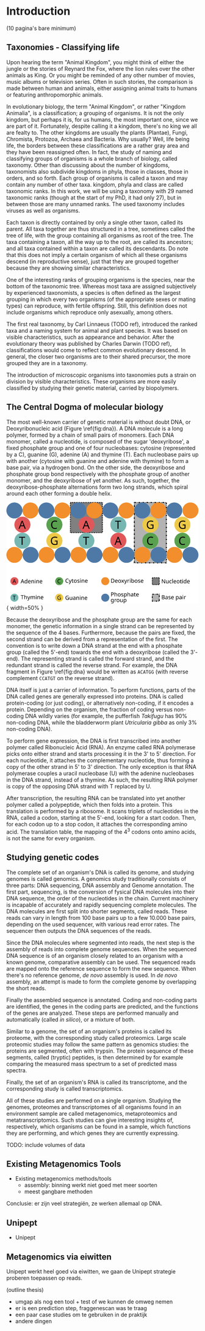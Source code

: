 # Introduction

(10 pagina's bare minimum)

## Taxonomies - Classifying life

Upon hearing the term "Animal Kingdom", you might think of either the
jungle or the stories of Reynard the Fox, where the lion rules over the
other animals as King. Or you might be reminded of any other number of
movies, music albums or television series. Often in such stories, the
comparison is made between human and animals, either assigning animal
traits to humans or featuring anthropomorphic animals.

In evolutionary biology, the term "Animal Kingdom", or rather "Kingdom
Animalia", is a classification; a grouping of organisms. It is not the
only kingdom, but perhaps it is, for us humans, the most important
one, since we are part of it. Fortunately, despite calling it a
kingdom, there's no king we all are fealty to. The other kingdoms are
usually the plants (Plantae), Fungi, Chromista, Protozoa, Archaea and
Bacteria. Why usually? Well, life being life, the borders between these
classifications are a rather gray area and they have been reassigned
often. In fact, the study of naming and classifying groups of organisms
is a whole branch of biology, called taxonomy. Other than discussing
about the number of kingdoms, taxonomists also subdivide kingdoms in
phyla, those in classes, those in orders, and so forth. Each group of
organisms is called a taxon and may contain any number of other taxa.
kingdom, phyla and class are called taxonomic ranks. In this work, we
will be using a taxonomy with 29 named taxonomic ranks (though at the
start of my PhD, it had only 27), but in between those are many unnamed
ranks. The used taxonomy includes viruses as well as organisms.

Each taxon is directly contained by only a single other taxon, called
its parent. All taxa together are thus structured in a tree, sometimes
called the tree of life, with the group containing all organisms as
root of the tree. The taxa containing a taxon, all the way up to the
root, are called its ancestors; and all taxa contained within a taxon
are called its descendants. Do note that this does not imply a certain
organism of which all these organisms descend (in reproductive sense),
just that they are grouped together because they are showing similar
characteristics.

<!-- TODO tekening tree of life? -->

One of the interesting ranks of grouping organisms is the species,
near the bottom of the taxonomic tree. Whereas most taxa are assigned
subjectively by experienced taxonomists, a species is often defined as
the largest grouping in which every two organisms (of the appropriate
sexes or mating types) can reproduce, with fertile offspring. Still,
this definition does not include organisms which reproduce only
asexually, among others.

The first real taxonomy, by Carl Linnaeus (TODO ref), introduced the
ranked taxa and a naming system for animal and plant species. It was
based on visible characteristics, such as appearance and behavior. After
the evolutionary theory was published by Charles Darwin (TODO ref),
classifications would come to reflect common evolutionary descend. In
general, the closer two organisms are to their shared precursor, the
more grouped they are in a taxonomy.

The introduction of microscopic organisms into taxonomies puts a strain
on division by visible characteristics. These organisms are more easily
classified by studying their genetic material, carried by biopolymers.

## The Central Dogma of molecular biology

The most well-known carrier of genetic material is without doubt DNA, or
Deoxyribonucleic acid (Figure \ref{fig:dna}). A DNA molecule is a long
polymer, formed by a chain of small pairs of monomers. Each DNA monomer,
called a nucleotide, is composed of the sugar 'deoxyribose', a fixed
phosphate group and one of four nucleobases: cytosine (represented by a
C), guanine (G), adenine (A) and thymine (T). Each nucleobase pairs up
with another (cytosine with guanine and adenine with thymine) to form a
base pair, via a hydrogen bond. On the other side, the deoxyribose and
phosphate group bond respectively with the phosphate group of another
monomer, and the deoxyribose of yet another. As such, together, the
deoxyribose-phosphate alternations form two long strands, which spiral
around each other forming a double helix.

![The structure of DNA, flattened to two dimensions.\label{fig:dna}](dna.svg){ width=50% }

Because the deoxyribose and the phosphate group are the same for each
monomer, the genetic information in a single strand can be represented
by the sequence of the 4 bases. Furthermore, because the pairs are
fixed, the second strand can be derived from a representation of the
first. The convention is to write down a DNA strand at the end with a
phosphate group (called the 5'-end) towards the end with a deoxyribose
(called the 3'-end). The representing strand is called the forward
strand, and the redundant strand is called the reverse strand. For
example, the DNA fragment in Figure \ref{fig:dna} would be written as
`ACATGG` (with reverse complement `CCATGT` on the reverse strand).

DNA itself is just a carrier of information. To perform functions,
parts of the DNA called genes are generally expressed into proteins.
DNA is called protein-coding (or just coding), or alternatively
non-coding, if it encodes a protein. Depending on the organism, the
fraction of coding versus non-coding DNA wildly varies (for example,
the pufferfish *Takifugu* has 90% non-coding DNA, while the bladderworm
plant *Utricularia gibba* as only 3% non-coding DNA).

To perform gene expression, the DNA is first transcribed into another
polymer called Ribonucleic Acid (RNA). An enzyme called RNA polymerase
picks onto either strand and starts processing it in the 3' to
5' direction. For each nucleotide, it attaches the complementary
nucleotide, thus forming a copy of the other strand in 5' to 3'
direction. The only exception is that RNA polymerase couples a uracil
nucleobase (U) with the adenine nucleobases in the DNA strand, instead
of a thymine. As such, the resulting RNA polymer is copy of the opposing
DNA strand with T replaced by U.

After transcription, the resulting RNA can be translated into yet
another polymer called a polypeptide, which then folds into a protein.
This translation is performed by a ribosome. It scans triplets of
nucleotides in the RNA, called a codon, starting at the 5'-end, looking
for a start codon. Then, for each codon up to a stop codon, it attaches
the corresponding amino acid. The translation table, the mapping of the
$4^3$ codons onto amino acids, is not the same for every organism.

## Studying genetic codes

The complete set of an organism's DNA is called its genome, and studying
genomes is called genomics. A genomics study traditionally consists of
three parts: DNA sequencing, DNA assembly and Genome annotation. The
first part, sequencing, is the conversion of fysical DNA molecules into
their DNA sequence, the order of the nucleotides in the chain. Current
machinery is incapable of accurately and rapidly sequencing complete
molecules. The DNA molecules are first split into shorter segments,
called reads. These reads can vary in length from 100 base pairs up to
a few 10.000 base pairs, depending on the used sequencer, with various
read error rates. The sequencer then outputs the DNA sequences of the
reads.

Since the DNA molecules where segmented into reads, the next step is the
assembly of reads into complete genome sequences. When the sequenced DNA
sequence is of an organism closely related to an organism with a known
genome, comparative assembly can be used. The sequenced reads are mapped
onto the reference sequence to form the new sequence. When there's no
reference genome, *de novo* assembly is used. In *de novo* assembly, an
attempt is made to form the complete genome by overlapping the short
reads.

Finally the assembled sequence is annotated. Coding and non-coding parts
are identified, the genes in the coding parts are predicted, and the
functions of the genes are analyzed. These steps are performed manually
and automatically (called *in silico*), or a mixture of both.

Similar to a genome, the set of an organism's proteins is called its
proteome, with the corresponding study called proteomics. Large scale
proteomic studies may follow the same pattern as genomics studies: the
proteins are segmented, often with trypsin. The protein sequence of
these segments, called (tryptic) peptides, is then determined by for
example comparing the measured mass spectrum to a set of predicted mass
spectra.

Finally, the set of an organism's RNA is called its transcriptome, and
the corresponding study is called transcriptomics.

All of these studies are performed on a single organism. Studying
the genomes, proteomes and transcriptomes of all organisms found in
an environment sample are called metagenomics, metaproteomics and
metatranscriptomics. Such studies can give interesting insights of,
respectively, which organisms can be found in a sample, which functions
they are performing, and which genes they are currently expressing.

TODO: include volumes of data

## Existing Metagenomics Tools

* Existing metagenomics methods/tools
  - assembly: binning werkt niet goed met meer soorten
  - meest gangbare methoden

Conclusie: er zijn veel strategiën, ze werken allemaal op DNA.

## Unipept

*  Unipept

## Metagenomics via eiwitten

Unipept werkt heel goed via eiwitten, we gaan de Unipept strategie proberen toepassen op reads.

(outline thesis)

* umgap als nog een tool + test of we kunnen de omweg nemen
* er is een prediction step, fraggenescan was te traag
* een paar case studies om te gebruiken in de praktijk
* andere dingen
